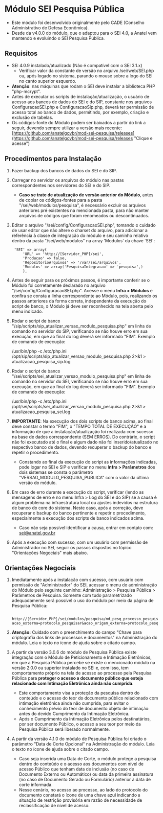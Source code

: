 # Módulo SEI Pesquisa Pública
- Este módulo foi desenvolvido originalmente pelo CADE (Conselho Administrativo de Defesa Econômica).
- Desde da v4.0.0 do módulo, que o adaptou para o SEI 4.0, a Anatel vem mantendo e evoluindo o SEI Pesquisa Pública.

## Requisitos
- SEI 4.0.9 instalado/atualizado (Não é compatível com o SEI 3.1.x)
	- Verificar valor da constante de versão no arquivo /sei/web/SEI.php ou, após logado no sistema, parando o mouse sobre a logo do SEI no canto superior esquerdo.
- **Atenção**: nas máquinas que rodam o SEI deve instalar a biblioteca PHP "php-mcrypt".
- Antes de executar os scripts de instalação/atualização, o usuário de acesso aos bancos de dados do SEI e do SIP, constante nos arquivos ConfiguracaoSEI.php e ConfiguracaoSip.php, deverá ter permissão de acesso total ao banco de dados, permitindo, por exemplo, criação e exclusão de tabelas.
- Os códigos-fonte do Módulo podem ser baixados a partir do link a seguir, devendo sempre utilizar a versão mais recente: [https://github.com/anatelgovbr/mod-sei-pesquisa/releases](https://github.com/anatelgovbr/mod-sei-pesquisa/releases "Clique e acesse")

## Procedimentos para Instalação
1. Fazer backup dos bancos de dados do SEI e do SIP.
2. Carregar no servidor os arquivos do módulo nas pastas correspondentes nos servidores do SEI e do SIP.
	- **Caso se trate de atualização de versão anterior do Módulo**, antes de copiar os códigos-fontes para a pasta "/sei/web/modulos/pesquisa", é necessário excluir os arquivos anteriores pré existentes na mencionada pasta, para não manter arquivos de códigos que foram renomeados ou descontinuados.
3. Editar o arquivo "/sei/config/ConfiguracaoSEI.php", tomando o cuidado de usar editor que não altere o charset do arquivo, para adicionar a referência à classe de integração do módulo e seu caminho relativo dentro da pasta "/sei/web/modulos" na array 'Modulos' da chave 'SEI':

		'SEI' => array(
			'URL' => 'http://[Servidor_PHP]/sei',
			'Producao' => false,
			'RepositorioArquivos' => '/var/sei/arquivos',
			'Modulos' => array('PesquisaIntegracao' => 'pesquisa',)
			),

4. Antes de seguir para os próximos passos, é importante conferir se o Módulo foi corretamente declarado no arquivo "/sei/config/ConfiguracaoSEI.php". Acesse o menu **Infra > Módulos** e confira se consta a linha correspondente ao Módulo, pois, realizando os passos anteriores da forma correta, independente da execução do script de banco, o Módulo já deve ser reconhecido na tela aberta pelo menu indicado.
5. Rodar o script de banco "/sip/scripts/sip_atualizar_versao_modulo_pesquisa.php" em linha de comando no servidor do SIP, verificando se não houve erro em sua execução, em que ao final do log deverá ser informado "FIM". Exemplo de comando de execução:

   	/usr/bin/php -c /etc/php.ini /opt/sip/scripts/sip_atualizar_versao_modulo_pesquisa.php 2>&1 > atualizacao_pesquisa_sip.log

6. Rodar o script de banco "/sei/scripts/sei_atualizar_versao_modulo_pesquisa.php" em linha de comando no servidor do SEI, verificando se não houve erro em sua execução, em que ao final do log deverá ser informado "FIM". Exemplo de comando de execução:

   	/usr/bin/php -c /etc/php.ini /opt/sei/scripts/sei_atualizar_versao_modulo_pesquisa.php 2>&1 > atualizacao_pesquisa_sei.log

7. **IMPORTANTE**: Na execução dos dois scripts de banco acima, ao final deve constar o termo "FIM", o "TEMPO TOTAL DE EXECUÇÃO" e a informação de que a instalação/atualização foi realizada com sucesso na base de dados correspondente (SEM ERROS). Do contrário, o script não foi executado até o final e algum dado não foi inserido/atualizado no respectivo banco de dados, devendo recuperar o backup do banco e repetir o procedimento.
	- Constando ao final da execução do script as informações indicadas, pode logar no SEI e SIP e verificar no menu **Infra > Parâmetros** dos dois sistemas se consta o parâmetro "VERSAO_MODULO_PESQUISA_PUBLICA" com o valor da última versão do módulo.
8. Em caso de erro durante a execução do script, verificar (lendo as mensagens de erro e no menu Infra > Log do SEI e do SIP) se a causa é algum problema na infraestrutura local ou ajustes indevidos na estrutura de banco do core do sistema. Neste caso, após a correção, deve recuperar o backup do banco pertinente e repetir o procedimento, especialmente a execução dos scripts de banco indicados acima.
	- Caso não seja possível identificar a causa, entrar em contato com: <a href="mailto:sei@anatel.gov.br">sei@anatel.gov.br</a>
9. Após a execução com sucesso, com um usuário com permissão de Administrador no SEI, seguir os passos dispostos no tópico "Orientações Negociais" mais abaixo.

## Orientações Negociais
1. Imediatamente após a instalação com sucesso, com usuário com permissão de "Administrador" do SEI, acessar o menu de administração do Módulo pelo seguinte caminho: Administração > Pesquisa Pública > Parâmetros de Pesquisa. Somente com tudo parametrizado adequadamente será possível o uso do módulo por meio da página de Pesquisa Pública:

		http://[Servidor_PHP]/sei/modulos/pesquisa/md_pesq_processo_pesquisar.php?acao_externa=protocolo_pesquisar&acao_origem_externa=protocolo_pesquisar&id_orgao_acesso_externo=0

2. **Atenção:** Cuidado com o preenchimento do campo "Chave para criptografia dos links de processos e documentos" na Administração do módulo. Leia o texto no ícone de ajuda sobre o citado campo.
3. A partir da versão 3.0.6 do módulo de Pesquisa Pública existe integração com o Módulo de Peticionamento e Intimação Eletrônicos, em que a Pesquisa Pública percebe se existe o mencionado módulo na versão 2.0.0 ou superior instalado no SEI e, com isso, tem comportamento próprio na tela de acesso ao processo pela Pesquisa Pública para **proteger o acesso a documento público que esteja relacionado com Intimação Eletrônica ainda não cumprida**.
	- Este comportamento visa a proteção da pesquisa dentro do conteúdo e o acesso do teor do documento público relacionado com intimação eletrônica ainda não cumprida, para evitar o conhecimento prévio do teor de documento objeto de intimação antes do devido Cumprimento da Intimação Eletrônica.
	- Após o Cumprimento da Intimação Eletrônica pelos destinatários, por ser documento Público, o acesso a seu teor por meio da Pesquisa Pública será liberado normalmente.
4. A partir da versão 4.1.0 do módulo de Pesquisa Pública foi criado o parâmetro "Data de Corte Opcional" na Administração do módulo. Leia o texto no ícone de ajuda sobre o citado campo.
	- Caso seja inserida uma Data de Corte, o módulo protege a pesquisa dentro do conteúdo e o acesso aos documentos com nível de acesso Público que tenham data de inclusão (no caso de Documento Externo ou Automático) ou data da primeira assinatura (no caso de Documento Gerado ou Formulário) anterior à data de corte informada.
	- Nesse cenário, no acesso ao processo, ao lado do protocolo do documento constará o ícone de uma chave azul indicando a situação de restrição provisória em razão de necessidade de reclassificação de nível de acesso.